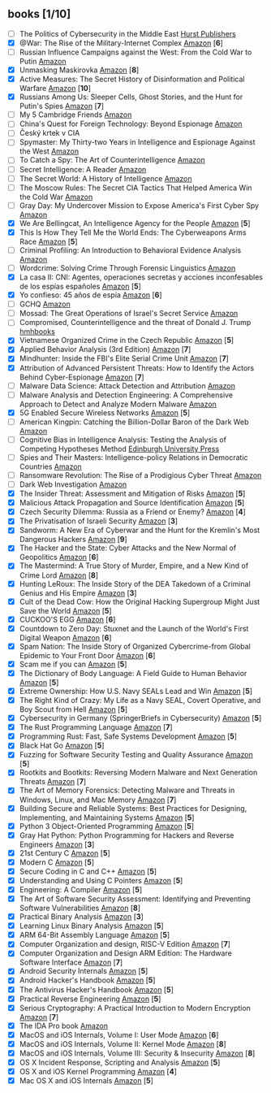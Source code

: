 ## books [1/10]

- [ ] The Politics of Cybersecurity in the Middle East [Hurst Publishers](https://www.hurstpublishers.com/book/the-politics-of-cybersecurity-in-the-middle-east/)
- [x]  @War: The Rise of the Military-Internet Complex [Amazon](https://www.amazon.com/War-Rise-Military-Internet-Complex/dp/0544570286) \[**6**\]
- [ ]  Russian Influence Campaigns against the West: From the Cold War to Putin [Amazon](https://www.amazon.com/Russian-Influence-Campaigns-against-West/dp/1535597097/)
- [x]  Unmasking Maskirovka [Amazon](https://www.amazon.com/-/es/Unmasking-Maskirovka-Russias-Influence-Operations/dp/0578451425/) \[**8**\]
- [x]  Active Measures: The Secret History of Disinformation and Political Warfare [Amazon](https://www.amazon.com/Active-Measures-History-Disinformation-Political/dp/0374287260) \[**10**\]
- [x]  Russians Among Us: Sleeper Cells, Ghost Stories, and the Hunt for Putin's Spies [Amazon](https://www.amazon.com/Unti-Lou-Areroc/dp/0062889419/) \[**7**\]
- [ ]  My 5 Cambridge Friends [Amazon](https://www.amazon.com/My-Cambridge-Friends-Cairncross-Controller/dp/0374216983/)
- [ ]  China's Quest for Foreign Technology: Beyond Espionage [Amazon](https://www.amazon.com/Chinas-Quest-Foreign-Technology-Espionage-dp-0367473593/dp/0367473593/)
- [ ]  Český krtek v CIA
- [ ]  Spymaster: My Thirty-two Years in Intelligence and Espionage Against the West [Amazon](https://www.amazon.com/Spymaster-Thirty-two-Intelligence-Espionage-Against/dp/0465014453/)
- [ ]  To Catch a Spy: The Art of Counterintelligence [Amazon](https://www.amazon.com/Catch-Spy-Art-Counterintelligence/dp/1626166803)
- [ ]  Secret Intelligence: A Reader [Amazon](https://www.amazon.com/Christopher-Andrew-dp-0415420237/dp/0415420237/)
- [ ]  The Secret World: A History of Intelligence [Amazon](https://www.amazon.com/Christopher-Andrew/dp/0300238444/)
- [ ]  The Moscow Rules: The Secret CIA Tactics That Helped America Win the Cold War [Amazon](https://www.amazon.com//gp/product/B079L4W3DR/)
- [ ]  Gray Day: My Undercover Mission to Expose America's First Cyber Spy [Amazon](https://www.amazon.com/Eric-ONeill/dp/0525573526/)
- [x]  We Are Bellingcat, An Intelligence Agency for the People [Amazon](https://www.amazon.com/Eliot-Higgins-ebook/dp/B08N4SBFM6/) \[**5**\]
- [x]  This Is How They Tell Me the World Ends: The Cyberweapons Arms Race [Amazon](https://www.amazon.com/Nicole-Perlroth-ebook/dp/B0877D6H28/r) [**5**\]
- [ ]  Criminal Profiling: An Introduction to Behavioral Evidence Analysis [Amazon](https://www.amazon.com/Criminal-Profiling-Introduction-Behavioral-Evidence/dp/0123852439)
- [ ]  Wordcrime: Solving Crime Through Forensic Linguistics [Amazon](https://www.amazon.com/Wordcrime-Solving-Through-Forensic-Linguistics-ebook/dp/B00GNZ2HHU/)
- [x]  La casa II: CNI: Agentes, operaciones secretas y acciones inconfesables de los espías españoles [Amazon](https://www.amazon.es/casa-II-operaciones-inconfesables-espa%C3%B1oles/dp/8416859876/) \[**5**\]
- [x]  Yo confieso: 45 años de espía [Amazon](https://www.amazon.es/Yo-confieso-esp%C3%ADa-seller-Ficci%C3%B3n/dp/8416859868/) \[**6**\]
- [ ]  GCHQ [Amazon](https://www.amazon.com/GCHQ-Richard-Aldrich/dp/0007278470/)
- [ ]  Mossad: The Great Operations of Israel's Secret Service [Amazon](https://www.amazon.com/Mossad-Operations-Israels-Service-English-ebook/dp/B00AKGPVNU/)
- [ ]  Compromised, Counterintelligence and the threat of Donald J. Trump [hmhbooks](https://www.hmhbooks.com/shop/books/Compromised/9780358237532)
- [x]  Vietnamese Organized Crime in the Czech Republic [Amazon](https://www.amazon.com/Vietnamese-Organized-Republic-Prevention-Management/dp/3030436128/) \[**5**\]
- [x]  Applied Behavior Analysis (3rd Edition) [Amazon](https://www.amazon.com/Applied-Behavior-Analysis-John-Cooper/dp/0134752554/) \[**7**\]
- [x]  Mindhunter: Inside the FBI's Elite Serial Crime Unit [Amazon](https://www.amazon.com/Mindhunter-Inside-Elite-Serial-Crime/dp/1501191969/) \[**7**\]
- [x]  Attribution of Advanced Persistent Threats: How to Identify the Actors Behind Cyber-Espionage [Amazon](https://www.amazon.com/Attribution-Advanced-Persistent-Threats-Cyber-Espionage/dp/3662613123/) \[**7**\]
- [ ]  Malware Data Science: Attack Detection and Attribution [Amazon](https://www.amazon.com/Malware-Data-Science-Detection-Attribution/dp/1593278594/)
- [ ]  Malware Analysis and Detection Engineering: A Comprehensive Approach to Detect and Analyze Modern Malware [Amazon](https://www.amazon.com/dp/1484261925)
- [x]  5G Enabled Secure Wireless Networks [Amazon](https://www.amazon.com/5G-Enabled-Secure-Wireless-Networks-dp-3030035077/dp/3030035077/) \[**5**\]
- [ ]  American Kingpin: Catching the Billion-Dollar Baron of the Dark Web [Amazon](https://www.amazon.com/American-Kingpin-Criminal-Mastermind-Behind-ebook/dp/B01L8C4WBG/)
- [ ]  Cognitive Bias in Intelligence Analysis: Testing the Analysis of Competing Hypotheses Method [Edinburgh University Press](https://edinburghuniversitypress.com/book-cognitive-bias-in-intelligence-analysis-hb.html)
- [ ]  Spies and Their Masters: Intelligence-policy Relations in Democratic Countries [Amazon](https://www.amazon.de/Matteo-Faini/dp/0367407620/)
- [ ]  Ransomware Revolution: The Rise of a Prodigious Cyber Threat [Amazon](https://www.amazon.com/Matthew-Ryan-ebook/dp/B08XJT6N7V/)
- [ ]  Dark Web Investigation [Amazon](https://www.amazon.com/Babak-Akhgar-dp-3030553426/dp/3030553426/)
- [x]  The Insider Threat: Assessment and Mitigation of Risks [Amazon](https://www.amazon.com/Eleanor-Thompson/dp/0367565307/) \[**5**\]
- [x]  Malicious Attack Propagation and Source Identification [Amazon](https://www.amazon.com/Malicious-Propagation-Identification-Advances-Information-ebook/dp/B07KQZN9VJ/) \[**5**\]
- [x]  Czech Security Dilemma: Russia as a Friend or Enemy? [Amazon](https://www.amazon.com/Czech-Security-Dilemma-Russia-Challenges-ebook/dp/B07TVM91NL/) \[**4**\]
- [x]  The Privatisation of Israeli Security [Amazon](https://www.amazon.com/Privatisation-Israeli-Security-Shir-Hever/dp/0745337198/) \[**3**\]
- [x]  Sandworm: A New Era of Cyberwar and the Hunt for the Kremlin's Most Dangerous Hackers [Amazon](https://www.amazon.com/Sandworm-Cyberwar-Kremlins-Dangerous-Hackers-ebook/dp/B07GD4MFW2/) \[**9**\]
- [x]  The Hacker and the State: Cyber Attacks and the New Normal of Geopolitics [Amazon](https://www.amazon.com/Hacker-State-Attacks-Normal-Geopolitics/dp/0674987551/) \[**6**\]
- [x]  The Mastermind: A True Story of Murder, Empire, and a New Kind of Crime Lord [Amazon](https://www.amazon.com/Evan-Ratliff/dp/0399590439/) \[**8**\]
- [x]  Hunting LeRoux: The Inside Story of the DEA Takedown of a Criminal Genius and His Empire [Amazon](https://www.amazon.com/Hunting-LeRoux-Inside-Takedown-Criminal/dp/0062859145/) \[**3**\]
- [x]  Cult of the Dead Cow: How the Original Hacking Supergroup Might Just Save the World [Amazon](https://www.amazon.com/Cult-Dead-Cow-Original-Supergroup-ebook/dp/B07J5MW52M/) \[**5**\]
- [x]  CUCKOO'S EGG [Amazon](https://www.amazon.com/Clifford-Stoll-ebook/dp/B0083DJXCM/) \[**6**\]
- [x]  Countdown to Zero Day: Stuxnet and the Launch of the World's First Digital Weapon [Amazon](https://www.amazon.com/Countdown-Zero-Day-Stuxnet-Digital-ebook/dp/B00KEPLC08/) \[**6**\]
- [x]  Spam Nation: The Inside Story of Organized Cybercrime-from Global Epidemic to Your Front Door [Amazon](https://www.amazon.com/Spam-Nation-Organized-Cybercrime-Epidemic-ebook/dp/B00L5QGBL0/) \[**6**\]
- [x]  Scam me if you can [Amazon](https://www.amazon.com/Scam-Me-You-Can-Strategies-ebook/dp/B07L2H5ZXW/) \[**5**\]
- [x]  The Dictionary of Body Language: A Field Guide to Human Behavior [Amazon](https://www.amazon.com/Dictionary-Body-Language-Field-Behavior/dp/0062846876/) \[**5**\]
- [x]  Extreme Ownership: How U.S. Navy SEALs Lead and Win [Amazon](https://www.amazon.com//Extreme-Ownership-U-S-Navy-SEALs/dp/1250183863/) \[**5**\]
- [x]  The Right Kind of Crazy: My Life as a Navy SEAL, Covert Operative, and Boy Scout from Hell [Amazon](https://www.amazon.com/Right-Kind-Crazy-Covert-Operative-ebook/dp/B07GNW8CRL/) \[**5**\]
- [x]  Cybersecurity in Germany (SpringerBriefs in Cybersecurity) [Amazon](https://www.amazon.com/Cybersecurity-Germany-SpringerBriefs-Martin-Schallbruch-ebook/dp/B07G4GN5LN/) \[**5**\]
- [x]  The Rust Programming Language [Amazon](https://www.amazon.com/Rust-Programming-Language-Covers-2018/dp/1718500440/) \[**7**\]
- [x]  Programming Rust: Fast, Safe Systems Development [Amazon](https://www.amazon.com/Programming-Rust-Fast-Systems-Development/dp/1491927283/) \[**5**\]
- [x]  Black Hat Go [Amazon](https://www.amazon.com/Black-Hat-Go-Programming-Pentesters/dp/1593278659/) \[**5**\]
- [x]  Fuzzing for Software Security Testing and Quality Assurance [Amazon](https://www.amazon.com/Fuzzing-Software-Security-Testing-Assurance/dp/1608078507) \[**5**\]
- [x]  Rootkits and Bootkits: Reversing Modern Malware and Next Generation Threats [Amazon](https://www.amazon.com/Rootkits-Bootkits-Reversing-Malware-Generation/dp/1593277164/) \[**7**\]
- [x]  The Art of Memory Forensics: Detecting Malware and Threats in Windows, Linux, and Mac Memory [Amazon](https://www.amazon.com/Art-Memory-Forensics-Detecting-Malware/dp/1118825098/) \[**7**\]
- [x]  Building Secure and Reliable Systems: Best Practices for Designing, Implementing, and Maintaining Systems [Amazon](https://www.amazon.com/Building-Secure-Reliable-Systems-Implementing/dp/1492083127/) \[**5**\]
- [x]  Python 3 Object-Oriented Programming [Amazon](https://www.amazon.com/Python-Object-Oriented-Programming-maintainable-object-oriented/dp/1789615852/) \[**5**\]
- [x]  Gray Hat Python: Python Programming for Hackers and Reverse Engineers [Amazon](https://www.amazon.com/Gray-Hat-Python-Programming-Engineers/dp/1593271921/) \[**3**\]
- [x]  21st Century C [Amazon](https://www.amazon.com//21st-Century-Tips-New-School/dp/1491903899/) \[**5**\]
- [x]  Modern C [Amazon](https://www.amazon.com/Modern-C-Jens-Gustedt/dp/1617295817/) \[**5**\]
- [x]  Secure Coding in C and C++ [Amazon](https://www.amazon.com/Robert-C-Seacord/dp/0321822137/) \[**5**\]
- [x]  Understanding and Using C Pointers [Amazon](https://www.amazon.com/Richard-M-Reese/dp/1449344186/) \[**5**\]
- [x]  Engineering: A Compiler [Amazon](https://www.amazon.com/Engineering-Compiler-Keith-Cooper/dp/012088478X/) \[**5**\]
- [x]  The Art of Software Security Assessment: Identifying and Preventing Software Vulnerabilities [Amazon](https://www.amazon.com/Art-Software-Security-Assessment-Vulnerabilities/dp/0321444426/) \[**8**\]
- [x]  Practical Binary Analysis [Amazon](https://www.amazon.com//Practical-Binary-Analysis-Instrumentation-Disassembly/dp/1593279124/) \[**3**\]
- [x]  Learning Linux Binary Analysis [Amazon](https://www.amazon.com//Learning-Binary-Analysis-elfmaster-ONeill/dp/1782167102/) \[**5**\]
- [x]  ARM 64-Bit Assembly Language [Amazon](https://www.amazon.com//64-Bit-Assembly-Language-Larry-Pyeatt/dp/0128192216/) \[**5**\]
- [x]  Computer Organization and design, RISC-V Edition [Amazon](https://www.amazon.com/Computer-Organization-Design-RISC-V-Architecture/dp/0128122757/) \[**7**\]
- [x]  Computer Organization and Design ARM Edition: The Hardware Software Interface [Amazon](https://www.amazon.com/Computer-Organization-Design-ARM-Architecture/dp/0128017333/) \[**7**\]
- [x]  Android Security Internals [Amazon](https://www.amazon.com/Android-Security-Internals-Depth-Architecture/dp/1593275811/) \[**5**\]
- [x]  Android Hacker's Handbook [Amazon](https://www.amazon.com/Android-Hackers-Handbook-Joshua-Drake-dp-111860864X/dp/111860864X/) \[**5**\]
- [x]  The Antivirus Hacker's Handbook [Amazon](https://www.amazon.com/Antivirus-Hackers-Handbook-Joxean-Koret/dp/1119028752/) \[**5**\]
- [x]  Practical Reverse Engineering [Amazon](https://www.amazon.com/Practical-Reverse-Engineering-Reversing-Obfuscation/dp/1118787315/) \[**5**\]
- [x]  Serious Cryptography: A Practical Introduction to Modern Encryption [Amazon](https://www.amazon.com/Serious-Cryptography-Practical-Introduction-Encryption/dp/1593278268/) \[**7**\]
- [x]  The IDA Pro book [Amazon](https://www.amazon.com/IDA-Pro-Book-Unofficial-Disassembler/dp/1593272898/)
- [x]  MacOS and iOS Internals, Volume I: User Mode [Amazon](https://www.amazon.com/MacOS-iOS-Internals-User-Mode/dp/099105556X/) \[**6**\]
- [x]  MacOS and iOS Internals, Volume II: Kernel Mode [Amazon](https://www.amazon.com/MacOS-iOS-Internals-II-Kernel/dp/0991055578/) \[**8**\]
- [x]  MacOS and iOS Internals, Volume III: Security & Insecurity [Amazon](https://www.amazon.com/MacOS-iOS-Internals-III-Insecurity/dp/0991055535/) \[**8**\]
- [x]  OS X Incident Response, Scripting and Analysis [Amazon](https://www.amazon.com/OS-Incident-Response-Scripting-Analysis/dp/012804456X/) \[**5**\]
- [x]  OS X and iOS Kernel Programming [Amazon](https://www.amazon.com/OS-X-iOS-Kernel-Programming/dp/1430235365/) \[**4**\]
- [x]  Mac OS X and iOS Internals [Amazon](https://www.amazon.com/Mac-OS-iOS-Internals-Apples/dp/1118057651/) \[**5**\]
